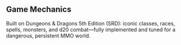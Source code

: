 ## Game Mechanics

Built on Dungeons & Dragons 5th Edition (SRD): iconic classes, races, spells, monsters, and d20 combat—fully implemented and tuned for a dangerous, persistent MMO world.

